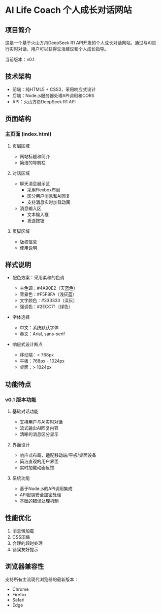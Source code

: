 # AI Life Coach 个人成长对话网站

## 项目简介
这是一个基于火山方舟DeepSeek R1 API开发的个人成长对话网站。通过与AI进行实时对话，用户可以获得生活建议和个人成长指导。

当前版本：v0.1

## 技术架构
- 前端：纯HTML5 + CSS3，采用响应式设计
- 后端：Node.js服务器处理API调用和CORS
- API：火山方舟DeepSeek R1 API

## 页面结构

### 主页面 (index.html)
1. 页眉区域
   - 网站标题和简介
   - 简洁的导航栏

2. 对话区域
   - 聊天消息展示区
     - 采用Flexbox布局
     - 区分用户消息和AI回复
     - 支持消息实时加载动画
   - 消息输入区
     - 文本输入框
     - 发送按钮

3. 页脚区域
   - 版权信息
   - 使用说明

## 样式说明
- 配色方案：采用柔和的色调
  - 主色调：#4A90E2（天蓝色）
  - 背景色：#F5F8FA（浅灰蓝）
  - 文字颜色：#333333（深灰）
  - 强调色：#2ECC71（绿色）

- 字体选择
  - 中文：系统默认字体
  - 英文：Arial, sans-serif

- 响应式设计断点
  - 移动端：< 768px
  - 平板：768px - 1024px
  - 桌面：> 1024px

## 功能特点
### v0.1 版本功能
1. 基础对话功能
   - 支持用户与AI实时对话
   - 流式输出AI回复内容
   - 清晰的消息区分显示

2. 界面设计
   - 响应式布局，适配移动端/平板/桌面设备
   - 简洁直观的用户界面
   - 实时加载动画反馈

3. 系统功能
   - 基于Node.js的API调用集成
   - API密钥安全加密处理
   - 基础的错误处理机制

## 性能优化
1. 消息懒加载
2. CSS压缩
3. 合理的超时处理
4. 错误友好提示

## 浏览器兼容性
支持所有主流现代浏览器的最新版本：
- Chrome
- Firefox
- Safari
- Edge